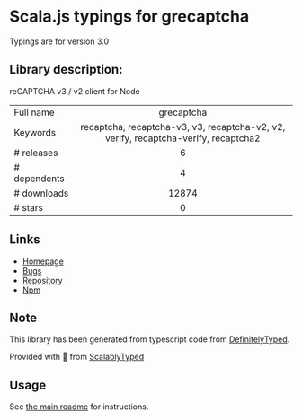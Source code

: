 
# Scala.js typings for grecaptcha

Typings are for version 3.0

## Library description:
reCAPTCHA v3 / v2 client for Node

|                    |                 |
| ------------------ | :-------------: |
| Full name          | grecaptcha |
| Keywords           | recaptcha, recaptcha-v3, v3, recaptcha-v2, v2, verify, recaptcha-verify, recaptcha2 |
| # releases         | 6 |
| # dependents       | 4 |
| # downloads        | 12874 |
| # stars            | 0 |

## Links
- [Homepage](https://github.com/ethanent/grecaptcha#readme)
- [Bugs](https://github.com/ethanent/grecaptcha/issues)
- [Repository](https://github.com/ethanent/grecaptcha)
- [Npm](https://www.npmjs.com/package/grecaptcha)
    


## Note
This library has been generated from typescript code from [DefinitelyTyped](https://definitelytyped.org).

Provided with :purple_heart: from [ScalablyTyped](https://github.com/oyvindberg/ScalablyTyped)

## Usage
See [the main readme](../../readme.md) for instructions.



